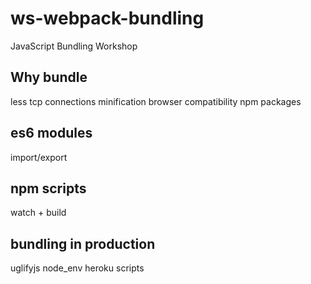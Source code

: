# ws-webpack-bundling
JavaScript Bundling Workshop

## Why bundle
less tcp connections
minification
browser compatibility
npm packages

## es6 modules
import/export

## npm scripts
watch + build

## bundling in production
uglifyjs
node_env
heroku scripts
